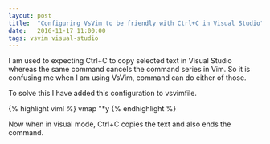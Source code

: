 ```yaml
---
layout: post
title:  "Configuring VsVim to be friendly with Ctrl+C in Visual Studio"
date:   2016-11-17 11:00:00
tags: vsvim visual-studio
---
```


I am used to expecting Ctrl+C to copy selected text in Visual Studio whereas the same command cancels the command series in Vim. So it is confusing me when I am using VsVim, command can do either of those.

To solve this I have added this configuration to vsvimfile.

{% highlight viml %}
vmap <C-c> "*y
{% endhighlight %}

Now when in visual mode, Ctrl+C copies the text and also ends the command.

